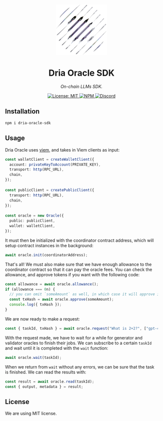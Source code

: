 <p align="center">
  <img src="https://raw.githubusercontent.com/firstbatchxyz/.github/refs/heads/master/branding/dria-logo-square.svg" alt="logo" width="168">
</p>

<p align="center">
  <h1 align="center">
    Dria Oracle SDK
  </h1>
  <p align="center">
    <i>On-chain LLMs SDK.</i>
  </p>
</p>

<p align="center">
    <a href="https://opensource.org/licenses/MIT" target="_blank">
        <img alt="License: MIT" src="https://img.shields.io/badge/license-MIT-7CB9E8.svg">
    </a>
    <a href="https://www.npmjs.com/package/dria-oracles-sdk" target="_blank">
        <img alt="NPM" src="https://img.shields.io/npm/v/dria-oracles-sdk?logo=npm&color=CB3837">
    </a>
    <a href="https://discord.gg/dria" target="_blank">
        <img alt="Discord" src="https://dcbadge.vercel.app/api/server/dria?style=flat">
    </a>
</p>

## Installation

```sh
npm i dria-oracle-sdk
```

## Usage

Dria Oracle uses [viem](https://viem.sh/), and takes in Viem clients as input:

```ts
const walletClient = createWalletClient({
  account: privateKeyToAccount(PRIVATE_KEY),
  transport: http(RPC_URL),
  chain,
});

const publicClient = createPublicClient({
  transport: http(RPC_URL),
  chain,
});

const oracle = new Oracle({
  public: publicClient,
  wallet: walletClient,
});
```

It must then be initialized with the coordinator contract address, which will setup contract instances in the background:

```ts
await oracle.init(coordinatorAddress);
```

That's all! We must also make sure that we have enough allowance to the coordinator contract so that it can pay the oracle fees.
You can check the allowance, and approve tokens if you want with the following code:

```ts
const allowance = await oracle.allowance();
if (allowance === 0n) {
  // you can omit `someAmount` as well, in which case it will approve infinitely
  const txHash = await oracle.approve(someAmount);
  console.log({ txHash });
}
```

We are now ready to make a request:

```ts
const { taskId, txHash } = await oracle.request("What is 2+2?", ["gpt-4o-mini"]);
```

With the request made, we have to wait for a while for generator and validator oracles to finish their jobs. We can subscribe to a certain `taskId`
and wait until it is completed with the `wait` function:

```ts
await oracle.wait(taskId);
```

When we return from `wait` without any errors, we can be sure that the task is finished. We can read the results with:

```ts
const result = await oracle.read(taskId);
const { output, metadata } = result;
```

## License

We are using MIT license.
